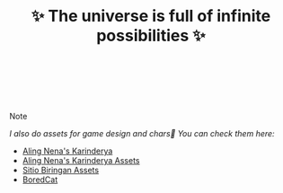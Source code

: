 <div style="text-align:center; display: flex; flex-direction: column; justify-content: center; height: 200px;">

# ✨ The universe is full of infinite possibilities ✨
</div>

<br><br>


> [!NOTE]
> _I also do assets for game design and chars🥰 You can check them here:_ <br>
+ [Aling Nena's Karinderya](https://tinymonkey.itch.io/aling-nenas-karinderya?fbclid=IwZXh0bgNhZW0CMTAAAR11aadIoh4OG2o8_rYp79_9AjsMkAelAhCg943yk3Uemg0lAsR9zHpQXII_aem_ATbAhuCgpLy3RyXLq5M25dMj7N5opzGJeJ8T0-6BNFCPaGkfYmVVf-2PZFExNHv6jKWMGbBPi9WRB4S1DQ06jQxJ) <br>
+ [Aling Nena's Karinderya Assets](https://www.playbook.com/s/game-assets/Y8VXmn9raQsBs5Xn4P9z1UZX) <br>
+ [Sitio Biringan Assets](https://www.playbook.com/profile/E2h1vGMQppnScpiYLiLSPPeZ) <br>
+ [BoredCat](https://drive.google.com/drive/folders/1eWMUAMElhvR17UMTfpJBlT98a6z8O4Ci?usp=sharing) <br>




<!--
**kilameh/kilameh** is a ✨ _special_ ✨ repository because its `README.md` (this file) appears on your GitHub profile.

Here are some ideas to get you started:

- 🔭 I’m currently working on ...
- 🌱 I’m currently learning ...
- 👯 I’m looking to collaborate on ...
- 🤔 I’m looking for help with ...
- 💬 Ask me about ...
- 📫 How to reach me: ...
- 😄 Pronouns: ...
- ⚡ Fun fact: ...
-->
